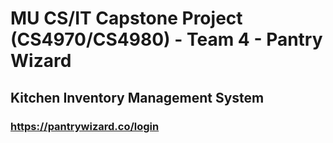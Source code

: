 # MU CS/IT Capstone Project (CS4970/CS4980) - Team 4 - Pantry Wizard

## Kitchen Inventory Management System

### https://pantrywizard.co/login